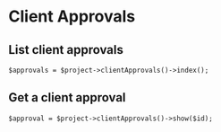 # Client Approvals

## List client approvals

```
$approvals = $project->clientApprovals()->index();
```

## Get a client approval

```
$approval = $project->clientApprovals()->show($id);
```
